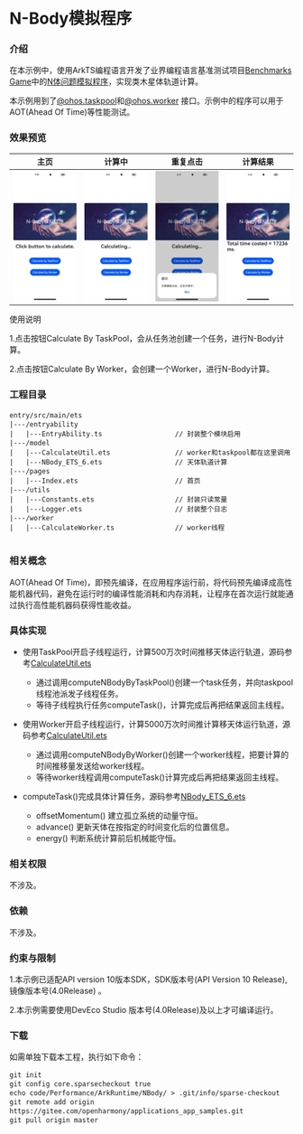 # N-Body模拟程序

### 介绍

在本示例中，使用ArkTS编程语言开发了业界编程语言基准测试项目[Benchmarks Game](https://salsa.debian.org/benchmarksgame-team/benchmarksgame/)中的[N体问题模拟程序](https://benchmarksgame-team.pages.debian.net/benchmarksgame/description/nbody.html#nbody)，实现类木星体轨道计算。

本示例用到了[@ohos.taskpool](https://docs.openharmony.cn/pages/v5.0/zh-cn/application-dev/reference/apis-arkts/js-apis-taskpool.md)和[@ohos.worker](https://docs.openharmony.cn/pages/v5.0/zh-cn/application-dev/reference/apis-arkts/js-apis-worker.md) 接口。示例中的程序可以用于AOT(Ahead Of Time)等性能测试。

### 效果预览
|主页|计算中|重复点击|计算结果|
|-------|-------|-------|-------|
|![](screenshots/device/n-body_entry.jpeg)|![](screenshots/device/n-body_calculating.jpeg)|![](screenshots/device/n-body_reClick.jpeg)|![](screenshots/device/n-body_result.jpeg)|

使用说明

1.点击按钮Calculate By TaskPool，会从任务池创建一个任务，进行N-Body计算。

2.点击按钮Calculate By Worker，会创建一个Worker，进行N-Body计算。

### 工程目录
```
entry/src/main/ets
|---/entryability
|   |---EntryAbility.ts                  // 封装整个模块启用
|---/model
|   |---CalculateUtil.ets                // worker和taskpool都在这里调用            
|   |---NBody_ETS_6.ets                  // 天体轨道计算
|---/pages
|   |---Index.ets                        // 首页
|---/utils
|   |---Constants.ets                    // 封装只读常量
|   |---Logger.ets                       // 封装整个日志
|---/worker
|   |---CalculateWorker.ts               // worker线程        
                                            
```
### 相关概念

AOT(Ahead Of Time)，即预先编译，在应用程序运行前，将代码预先编译成高性能机器代码，避免在运行时的编译性能消耗和内存消耗，让程序在首次运行就能通过执行高性能机器码获得性能收益。

### 具体实现

- 使用TaskPool开启子线程运行，计算500万次时间推移天体运行轨道，源码参考[CalculateUtil.ets ](entry/src/main/ets/model/CalculateUtil.ets )
  - 通过调用computeNBodyByTaskPool()创建一个task任务，并向taskpool线程池派发子线程任务。
  - 等待子线程执行任务computeTask()，计算完成后再把结果返回主线程。

- 使用Worker开启子线程运行，计算5000万次时间推计算移天体运行轨道，源码参考[CalculateUtil.ets ](entry/src/main/ets/model/CalculateUtil.ets )
  - 通过调用computeNBodyByWorker()创建一个worker线程，把要计算的时间推移量发送给worker线程。
  - 等待worker线程调用computeTask()计算完成后再把结果返回主线程。
- computeTask()完成具体计算任务，源码参考[NBody_ETS_6.ets](entry/src/main/ets/model/NBody_ETS_6.ts)
  - offsetMomentum() 建立孤立系统的动量守恒。
  - advance() 更新天体在按指定的时间变化后的位置信息。
  - energy() 判断系统计算前后机械能守恒。

### 相关权限

不涉及。

### 依赖

不涉及。

### 约束与限制

1.本示例已适配API version 10版本SDK，SDK版本号(API Version 10 Release),镜像版本号(4.0Release) 。

2.本示例需要使用DevEco Studio 版本号(4.0Release)及以上才可编译运行。

### 下载

如需单独下载本工程，执行如下命令：

````
git init
git config core.sparsecheckout true
echo code/Performance/ArkRuntime/NBody/ > .git/info/sparse-checkout
git remote add origin https://gitee.com/openharmony/applications_app_samples.git
git pull origin master
````